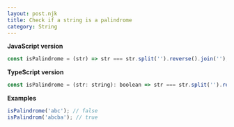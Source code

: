```yaml
---
layout: post.njk
title: Check if a string is a palindrome
category: String
---
```


**JavaScript version**

```js
const isPalindrome = (str) => str === str.split('').reverse().join('');
```

**TypeScript version**

```js
const isPalindrome = (str: string): boolean => str === str.split('').reverse().join('');
```

**Examples**

```js
isPalindrome('abc'); // false
isPalindrom('abcba'); // true
```
